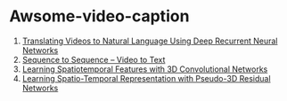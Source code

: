 # Awsome-video-caption

1. [Translating Videos to Natural Language Using Deep Recurrent Neural Networks](http://cn.arxiv.org/pdf/1412.4729.pdf)
2. [Sequence to Sequence – Video to Text](http://www.cs.utexas.edu/users/ml/papers/venugopalan.iccv15.pdf)
3. [Learning Spatiotemporal Features with 3D Convolutional Networks](http://cn.arxiv.org/pdf/1412.0767.pdf)
4. [Learning Spatio-Temporal Representation with Pseudo-3D Residual Networks](http://cn.arxiv.org/pdf/1711.10305.pdf)
